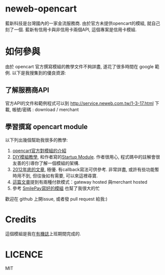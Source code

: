 # neweb-opencart
藍新科技是台灣國內的一家金流服務商. 由於官方未提供opencart的模組, 就自己刻了一個.
藍新有信用卡與非信用卡兩個API, 這個專案是信用卡模組.

# 如何參與
由於 opencart 官方撰寫模組的教學文件不夠詳盡, 遂花了很多時間在 google 範例. 以下是我搜集到的優良資源:

## 了解服務商API
官方API的文件和範例程式可以到 http://service.neweb.com.tw/1-3-17.html 下載, 帳號/密碼 : download / merchant  

## 學習撰寫 opencart module
以下列出幾個幫助我很多的教學:
1. [opencart官方對模組的介紹](http://docs.opencart.com/display/opencart/Developing+modules)
2. [DIY模組教學](http://opencart.hostjars.com/blog/3), 和作者寫的[Startup Module](http://opencart.hostjars.com/creating-opencart-modules). 作者很用心, 程式碼中的註解會很友善的引導你了解一個模組的架構.
3. [2012年底的文章](http://www.mzcart.com/open-cart-how-to-create-a-payment-module-for-open-cart/), 極優. 有callback寫法可供參考. 非常詳盡, 或許有些功能暫時用不到, 但往後如有需要, 可以來這裡尋寶.
4. [這篇文章](http://forum.opencart.com/viewtopic.php?f=136&t=30653)提到有兩種付款模式：gateway hosted 與merchant hosted
5. 參考 [SmilePay寫好的模組](http://www.smilepay.net/download/index_module.asp) 也幫了我很大的忙

歡迎在 github 上開issue, 或者發 pull request 給我:)

# Credits
這個模組是我在[有機誌](http://www.organic-magazine.com)上班期間完成的.

# LICENCE
MIT